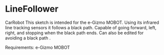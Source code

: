 # LineFollower
CarRobot
This sketch is intended for the e-Gizmo MOBOT. Using its infrared line tracking sensors it follows a black path.
Capable of going forward, left, right, and stopping when the black path ends.
Can also be edited for avoiding a black path .

Requirements: e-Gizmo MOBOT
